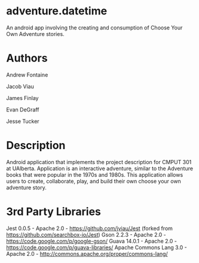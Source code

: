 adventure.datetime
==================
An android app involving the creating and consumption of Choose Your Own 
Adventure stories.

Authors
=======
Andrew Fontaine

Jacob Viau

James Finlay

Evan DeGraff

Jesse Tucker

Description
===========
Android application that implements the project description for CMPUT 301 at
UAlberta. Application is an interactive adventure, similar to the Adventure
books that were popular in the 1970s and 1980s. This application allows users
to create, collaborate, play, and build their own choose your own adventure
story.

3rd Party Libraries
===================
Jest 0.0.5 - Apache 2.0 - https://github.com/jviau/Jest (forked from https://github.com/searchbox-io/Jest)
Gson 2.2.3 - Apache 2.0 - https://code.google.com/p/google-gson/
Guava 14.0.1 - Apache 2.0 - https://code.google.com/p/guava-libraries/
Apache Commons Lang 3.0 - Apache 2.0 - http://commons.apache.org/proper/commons-lang/
